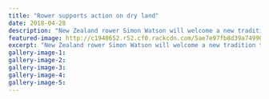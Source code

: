 ```yaml
---
title: "Rower supports action on dry land"
date: 2018-04-28
description: "New Zealand rower Simon Watson will welcome a new tradition to Whanganui this Mother's Day..."
featured-image: http://c1940652.r52.cf0.rackcdn.com/5ae7e97fb8d39a749900191f/simon-watson-re-fun-run-chron-28-april.gif
excerpt: "New Zealand rower Simon Watson will welcome a new tradition to Whanganui this Mother's Day."
gallery-image-1: 
gallery-image-2: 
gallery-image-3: 
gallery-image-4: 
gallery-image-5: 
---
```

